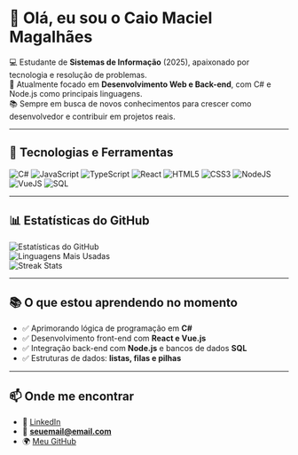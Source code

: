 # 👋 Olá, eu sou o Caio Maciel Magalhães  

💻 Estudante de **Sistemas de Informação** (2025), apaixonado por tecnologia e resolução de problemas.  
🚀 Atualmente focado em **Desenvolvimento Web e Back-end**, com C# e Node.js como principais linguagens.  
📚 Sempre em busca de novos conhecimentos para crescer como desenvolvedor e contribuir em projetos reais.  

---

## 🚀 Tecnologias e Ferramentas

![C#](https://img.shields.io/badge/C%23-239120?style=for-the-badge&logo=c-sharp&logoColor=white)
![JavaScript](https://img.shields.io/badge/JavaScript-F7DF1E?style=for-the-badge&logo=javascript&logoColor=black)
![TypeScript](https://img.shields.io/badge/TypeScript-3178C6?style=for-the-badge&logo=typescript&logoColor=white)
![React](https://img.shields.io/badge/React-20232A?style=for-the-badge&logo=react&logoColor=61DAFB)
![HTML5](https://img.shields.io/badge/HTML5-E34F26?style=for-the-badge&logo=html5&logoColor=white)
![CSS3](https://img.shields.io/badge/CSS3-1572B6?style=for-the-badge&logo=css3&logoColor=white)
![NodeJS](https://img.shields.io/badge/Node.js-339933?style=for-the-badge&logo=node.js&logoColor=white)
![VueJS](https://img.shields.io/badge/Vue.js-35495E?style=for-the-badge&logo=vue.js&logoColor=4FC08D)
![SQL](https://img.shields.io/badge/SQL-4479A1?style=for-the-badge&logo=mysql&logoColor=white)

---

## 📊 Estatísticas do GitHub

![Estatísticas do GitHub](https://github-readme-stats.vercel.app/api?username=CaioPQD&show_icons=true&theme=tokyonight)  
![Linguagens Mais Usadas](https://github-readme-stats.vercel.app/api/top-langs/?username=CaioPQD&layout=compact&langs_count=8&theme=tokyonight)  
![Streak Stats](https://github-readme-streak-stats.herokuapp.com/?user=CaioPQD&theme=tokyonight)

---

## 📚 O que estou aprendendo no momento

- ✅ Aprimorando lógica de programação em **C#**  
- ✅ Desenvolvimento front-end com **React e Vue.js**  
- ✅ Integração back-end com **Node.js** e bancos de dados **SQL**  
- ✅ Estruturas de dados: **listas, filas e pilhas**  

---

## 📫 Onde me encontrar

- 💼 [LinkedIn](https://linkedin.com/in/caiomaciel2025)  
- 📧 **seuemail@email.com**  
- 🌍 [Meu GitHub](https://github.com/CaioPQD)  
